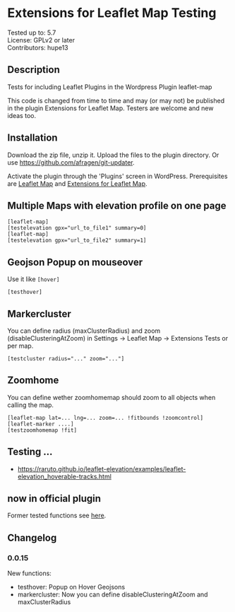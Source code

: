 # Extensions for Leaflet Map Testing

Tested up to: 5.7  
License: GPLv2 or later  
Contributors: hupe13

## Description

Tests for including Leaflet Plugins in the Wordpress Plugin leaflet-map

This code is changed from time to time and may (or may not) be published in the plugin Extensions for Leaflet Map. Testers are welcome and new ideas too.

<h2>Installation</h2>

Download the zip file, unzip it. Upload the files to the plugin directory.
Or use https://github.com/afragen/git-updater.

Activate the plugin through the 'Plugins' screen in WordPress.
Prerequisites are <a href="https://wordpress.org/plugins/leaflet-map/">Leaflet Map</a> and <a href="https://wordpress.org/plugins/extensions-leaflet-map/">Extensions for Leaflet Map</a>.

<h2>Multiple Maps with elevation profile on one page</h2>

```
[leaflet-map]
[testelevation gpx="url_to_file1" summary=0]
[leaflet-map]
[testelevation gpx="url_to_file2" summary=1]
```

<h2>Geojson Popup on mouseover</h2>

Use it like <code>[hover]</code>

```
[testhover]
```

<h2>Markercluster</h2>

You can define radius (maxClusterRadius) and zoom (disableClusteringAtZoom) in Settings -> Leaflet Map -> Extensions Tests or per map.
```
[testcluster radius="..." zoom="..."]
```

<h2>Zoomhome</h2>

You can define wether zoomhomemap should zoom to all objects when calling the map.

```
[leaflet-map lat=... lng=... zoom=... !fitbounds !zoomcontrol]
[leaflet-marker ....]
[testzoomhomemap !fit]
```

<h2>Testing ... </h2>

+ https://raruto.github.io/leaflet-elevation/examples/leaflet-elevation_hoverable-tracks.html

<h2>now in official plugin</h2>
Former tested functions see <a href="https://github.com/hupe13/extensions-leaflet-map/">here</a>.

## Changelog

### 0.0.15
New functions:
* testhover: Popup on Hover Geojsons
* markercluster: Now you can define disableClusteringAtZoom and maxClusterRadius
